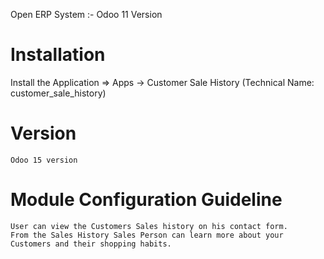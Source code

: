 Open ERP System :- Odoo 11 Version

Installation
============
Install the Application => Apps -> Customer Sale History (Technical Name: customer_sale_history)

Version
========
	Odoo 15 version

Module Configuration Guideline
==============================

	User can view the Customers Sales history on his contact form.
	From the Sales History Sales Person can learn more about your Customers and their shopping habits.
